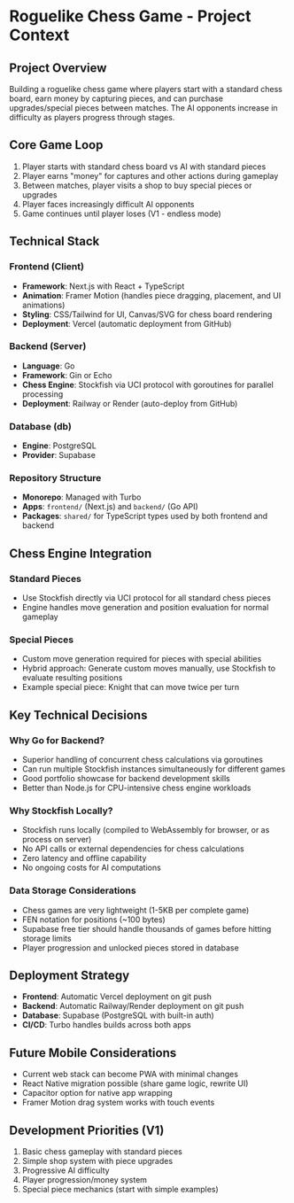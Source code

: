 # Roguelike Chess Game - Project Context

## Project Overview
Building a roguelike chess game where players start with a standard chess board, earn money by capturing pieces, and can purchase upgrades/special pieces between matches. The AI opponents increase in difficulty as players progress through stages.

## Core Game Loop
1. Player starts with standard chess board vs AI with standard pieces
2. Player earns "money" for captures and other actions during gameplay
3. Between matches, player visits a shop to buy special pieces or upgrades
4. Player faces increasingly difficult AI opponents
5. Game continues until player loses (V1 - endless mode)

## Technical Stack

### Frontend (Client)
- **Framework**: Next.js with React + TypeScript
- **Animation**: Framer Motion (handles piece dragging, placement, and UI animations)
- **Styling**: CSS/Tailwind for UI, Canvas/SVG for chess board rendering
- **Deployment**: Vercel (automatic deployment from GitHub)

### Backend (Server)
- **Language**: Go 
- **Framework**: Gin or Echo
- **Chess Engine**: Stockfish via UCI protocol with goroutines for parallel processing
- **Deployment**: Railway or Render (auto-deploy from GitHub)

### Database (db)
- **Engine**: PostgreSQL
- **Provider**: Supabase

### Repository Structure
- **Monorepo**: Managed with Turbo
- **Apps**: `frontend/` (Next.js) and `backend/` (Go API)
- **Packages**: `shared/` for TypeScript types used by both frontend and backend

## Chess Engine Integration

### Standard Pieces
- Use Stockfish directly via UCI protocol for all standard chess pieces
- Engine handles move generation and position evaluation for normal gameplay

### Special Pieces
- Custom move generation required for pieces with special abilities
- Hybrid approach: Generate custom moves manually, use Stockfish to evaluate resulting positions
- Example special piece: Knight that can move twice per turn

## Key Technical Decisions

### Why Go for Backend?
- Superior handling of concurrent chess calculations via goroutines
- Can run multiple Stockfish instances simultaneously for different games
- Good portfolio showcase for backend development skills
- Better than Node.js for CPU-intensive chess engine workloads

### Why Stockfish Locally?
- Stockfish runs locally (compiled to WebAssembly for browser, or as process on server)
- No API calls or external dependencies for chess calculations
- Zero latency and offline capability
- No ongoing costs for AI computations

### Data Storage Considerations
- Chess games are very lightweight (1-5KB per complete game)
- FEN notation for positions (~100 bytes)
- Supabase free tier should handle thousands of games before hitting storage limits
- Player progression and unlocked pieces stored in database

## Deployment Strategy
- **Frontend**: Automatic Vercel deployment on git push
- **Backend**: Automatic Railway/Render deployment on git push  
- **Database**: Supabase (PostgreSQL with built-in auth)
- **CI/CD**: Turbo handles builds across both apps

## Future Mobile Considerations
- Current web stack can become PWA with minimal changes
- React Native migration possible (share game logic, rewrite UI)
- Capacitor option for native app wrapping
- Framer Motion drag system works with touch events

## Development Priorities (V1)
1. Basic chess gameplay with standard pieces
2. Simple shop system with piece upgrades
3. Progressive AI difficulty
4. Player progression/money system
5. Special piece mechanics (start with simple examples)